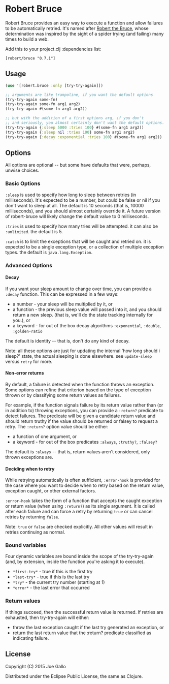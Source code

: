 # Robert Bruce

Robert Bruce provides an easy way to execute a function and allow
failures to be automatically retried.  It's named after
[Robert the Bruce](http://en.wikipedia.org/wiki/Robert_the_Bruce),
whose determination was inspired by the sight of a spider trying (and
failing) many times to build a web.

Add this to your project.clj :dependencies list:

    [robert/bruce "0.7.1"]

## Usage

```clojure
(use '[robert.bruce :only [try-try-again]])

;; arguments are like trampoline, if you want the default options
(try-try-again some-fn)
(try-try-again some-fn arg1 arg2)
(try-try-again #(some-fn arg1 arg2))

;; but with the addition of a first options arg, if you don't
;; and seriously, you almost certainly don't want the default options. :)
(try-try-again {:sleep 5000 :tries 100} #(some-fn arg1 arg2))
(try-try-again {:sleep nil :tries 100} some-fn arg1 arg2)
(try-try-again {:decay :exponential :tries 100} #(some-fn arg1 arg2))
```

## Options

All options are optional -- but some have defaults that were, perhaps,
unwise choices.

### Basic Options

`:sleep` is used to specify how long to sleep between retries (in
milliseconds). It's expected to be a number, but could be false or nil
if you don't want to sleep at all. The default is 10 seconds (that is,
10000 milliseconds), and you should almost certainly override it. A
future version of robert-bruce will likely change the default value to
0 milliseconds.

`:tries` is used to specify how many tries will be attempted. it can
also be `:unlimited`. the default is 5.

`:catch` is to limit the exceptions that will be caught and retried
on. it is expected to be a single exception type, or a collection of
multiple exception types. the default is `java.lang.Exception`.

### Advanced Options

#### Decay

If you want your sleep amount to change over time, you can provide a
`:decay` function. This can be expressed in a few ways:

* a number - your sleep will be multiplied by it, or
* a function - the previous sleep value will passed
             into it, and you should return a new
             sleep. (that is, we'll do the state
             tracking internally for you.), or
* a keyword - for out of the box decay algorithms
            `:exponential`, `:double`, `:golden-ratio`

The default is identity -- that is, don't do any kind of decay.

Note: all these options are just for updating the internal 'how long
should i sleep?' state, the actual sleeping is done elsewhere. see
`update-sleep` versus `retry` for more.

#### Non-error returns

By default, a failure is detected when the function throws an
exception. Some options can refine that criterion based on the type of
exception thrown or by classifying some return values as failures.

For example, if the function signals failure by its return value
rather than (or in addition to) throwing exceptions, you can provide a
`:return?` predicate to detect failures. The predicate will be given a
candidate return value and should return truthy if the value should be
returned or falsey to request a retry. The `:return?` option value
should be either:

* a function of one argument, or
* a keyword - for out of the box predicates
            `:always`, `:truthy?`, `:falsey?`

The default is `:always` -- that is, return values aren't considered,
only thrown exceptions are.

#### Deciding when to retry

While retrying automatically is often sufficient, `:error-hook` is
provided for the case where you want to decide when to retry based on
the return value, exception caught, or other external factors.

`:error-hook` takes the form of a function that accepts the caught
exception or return value (when using `:return?`) as its single
argument.  It is called after each failure and can force a retry by
returning `true` or can cancel retries by returning `false`.

Note: `true` or `false` are checked explicitly.  All other values will
result in retries continuing as normal.

### Bound variables

Four dynamic variables are bound inside the scope of the try-try-again
(and, by extension, inside the function you're asking it to execute).

* `*first-try*` - true if this is the first try
* `*last-try*` - true if this is the last try
* `*try*` - the current try number (starting at 1)
* `*error*` - the last error that occurred

### Return values

If things succeed, then the successful return value is returned. If
retries are exhausted, then try-try-again will either:

* throw the last exception caught if the last try generated an
  exception, or
* return the last return value that the :return? predicate classified
  as indicating failure.

## License

Copyright (C) 2015 Joe Gallo

Distributed under the Eclipse Public License, the same as Clojure.
